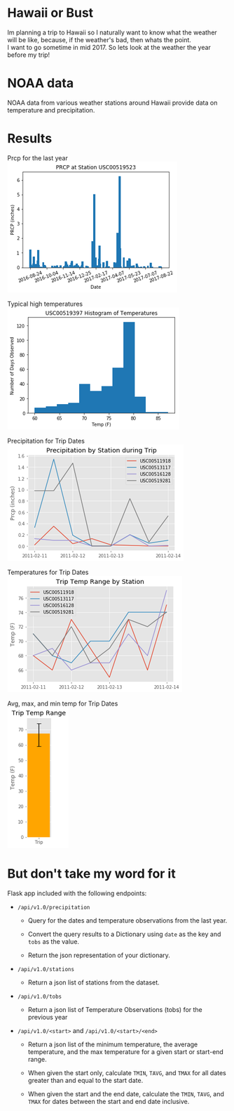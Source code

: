 # Hawaii or Bust
Im planning a trip to Hawaii so I naturally want to know what the weather will be like, because, if the weather's bad, then whats the point.   
I want to go sometime in mid 2017.
So lets look at the weather the year before my trip!

# NOAA data
NOAA data from various weather stations around Hawaii provide data on temperature and precipitation.

 # Results
 Prcp for the last year   
 <img src='./images/station_prcp.png' />   
    
    
 Typical high temperatures   
  <img src='./images/temp_histogram.png' />    
    

 Precipitation for Trip Dates   
  <img src='./images/trip_prcp.png' />    
   
   
 Temperatures for Trip Dates   
  <img src='./images/trip_temp.png' />   
     
   
 Avg, max, and min temp for Trip Dates   
  <img src='./images/trip_temp_bar.png' />   

# But don't take my word for it
Flask app included with the following endpoints:   
* `/api/v1.0/precipitation`

  * Query for the dates and temperature observations from the last year.

  * Convert the query results to a Dictionary using `date` as the key and `tobs` as the value.

  * Return the json representation of your dictionary.

* `/api/v1.0/stations`

  * Return a json list of stations from the dataset.

* `/api/v1.0/tobs`

  * Return a json list of Temperature Observations (tobs) for the previous year

* `/api/v1.0/<start>` and `/api/v1.0/<start>/<end>`

  * Return a json list of the minimum temperature, the average temperature, and the max temperature for a given start or start-end range.

  * When given the start only, calculate `TMIN`, `TAVG`, and `TMAX` for all dates greater than and equal to the start date.

  * When given the start and the end date, calculate the `TMIN`, `TAVG`, and `TMAX` for dates between the start and end date inclusive.